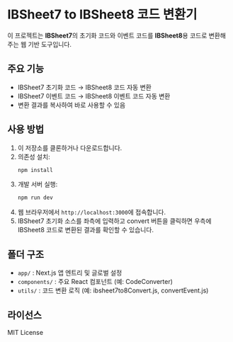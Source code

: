 # IBSheet7 to IBSheet8 코드 변환기

이 프로젝트는 **IBSheet7**의 초기화 코드와 이벤트 코드를 **IBSheet8**용 코드로 변환해주는 웹 기반 도구입니다.

## 주요 기능
- IBSheet7 초기화 코드 → IBSheet8 코드 자동 변환
- IBSheet7 이벤트 코드 → IBSheet8 이벤트 코드 자동 변환
- 변환 결과를 복사하여 바로 사용할 수 있음

## 사용 방법
1. 이 저장소를 클론하거나 다운로드합니다.
2. 의존성 설치:
   ```bash
   npm install
   ```
3. 개발 서버 실행:
   ```bash
   npm run dev
   ```
4. 웹 브라우저에서 `http://localhost:3000`에 접속합니다.
5. IBSheet7 초기화 소스를 좌측에 입력하고 convert 버튼을 클릭하면 우측에 IBSheet8 코드로 변환된 결과를 확인할 수 있습니다.

## 폴더 구조
- `app/` : Next.js 앱 엔트리 및 글로벌 설정
- `components/` : 주요 React 컴포넌트 (예: CodeConverter)
- `utils/` : 코드 변환 로직 (예: ibsheet7to8Convert.js, convertEvent.js)


## 라이선스
MIT License

